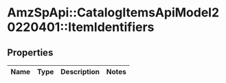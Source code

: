 # AmzSpApi::CatalogItemsApiModel20220401::ItemIdentifiers

## Properties
Name | Type | Description | Notes
------------ | ------------- | ------------- | -------------

